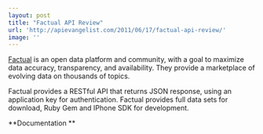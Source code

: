 ```yaml
---
layout: post
title: "Factual API Review"
url: 'http://apievangelist.com/2011/06/17/factual-api-review/'
image: ''
---
```


[<img class="c1" src="http://kinlane-productions.s3.amazonaws.com/api-evangelist/factual/factual-logo.png" alt="" align="right" />][1][Factual][1] is an open data platform and community, with a goal to maximize data accuracy, transparency, and availability. They provide a marketplace of evolving data on thousands of topics.

Factual provides a RESTful API that returns JSON response, using an application key for authentication. Factual provides full data sets for download, Ruby Gem and IPhone SDK for development.

**Documentation **

   [1]: http://www.factual.com/
